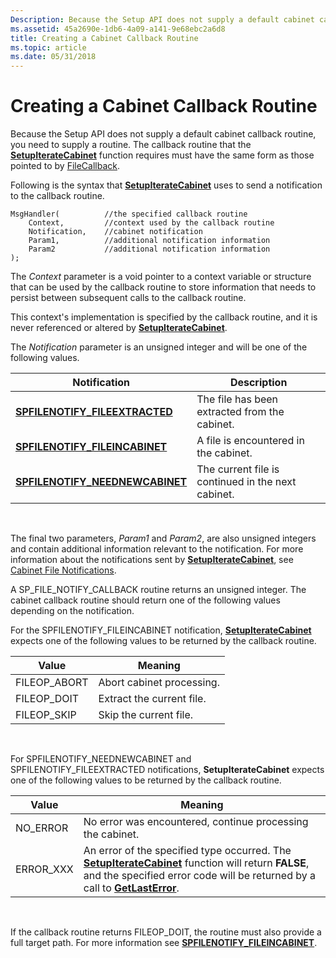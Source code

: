 ```yaml
---
Description: Because the Setup API does not supply a default cabinet callback routine, you need to supply a routine. The callback routine that the SetupIterateCabinet function requires must have the same form as those pointed to by FileCallback.
ms.assetid: 45a2690e-1db6-4a09-a141-9e68ebc2a6d8
title: Creating a Cabinet Callback Routine
ms.topic: article
ms.date: 05/31/2018
---
```


# Creating a Cabinet Callback Routine

Because the Setup API does not supply a default cabinet callback routine, you need to supply a routine. The callback routine that the [**SetupIterateCabinet**](/windows/desktop/api/Setupapi/nf-setupapi-setupiteratecabineta) function requires must have the same form as those pointed to by [FileCallback](/windows/win32/api/setupapi/nc-setupapi-psp_file_callback_a).

Following is the syntax that [**SetupIterateCabinet**](/windows/desktop/api/Setupapi/nf-setupapi-setupiteratecabineta) uses to send a notification to the callback routine.

``` syntax
MsgHandler(          //the specified callback routine
    Context,         //context used by the callback routine
    Notification,    //cabinet notification
    Param1,          //additional notification information
    Param2           //additional notification information
);
```

The *Context* parameter is a void pointer to a context variable or structure that can be used by the callback routine to store information that needs to persist between subsequent calls to the callback routine.

This context's implementation is specified by the callback routine, and it is never referenced or altered by [**SetupIterateCabinet**](/windows/desktop/api/Setupapi/nf-setupapi-setupiteratecabineta).

The *Notification* parameter is an unsigned integer and will be one of the following values.



| Notification                                                        | Description                                        |
|---------------------------------------------------------------------|----------------------------------------------------|
| [**SPFILENOTIFY\_FILEEXTRACTED**](spfilenotify-fileextracted.md)   | The file has been extracted from the cabinet.      |
| [**SPFILENOTIFY\_FILEINCABINET**](spfilenotify-fileincabinet.md)   | A file is encountered in the cabinet.              |
| [**SPFILENOTIFY\_NEEDNEWCABINET**](spfilenotify-neednewcabinet.md) | The current file is continued in the next cabinet. |



 

The final two parameters, *Param1* and *Param2*, are also unsigned integers and contain additional information relevant to the notification. For more information about the notifications sent by [**SetupIterateCabinet**](/windows/desktop/api/Setupapi/nf-setupapi-setupiteratecabineta), see [Cabinet File Notifications](cabinet-file-notifications.md).

A SP\_FILE\_NOTIFY\_CALLBACK routine returns an unsigned integer. The cabinet callback routine should return one of the following values depending on the notification.

For the SPFILENOTIFY\_FILEINCABINET notification, [**SetupIterateCabinet**](/windows/desktop/api/Setupapi/nf-setupapi-setupiteratecabineta) expects one of the following values to be returned by the callback routine.



| Value         | Meaning                   |
|---------------|---------------------------|
| FILEOP\_ABORT | Abort cabinet processing. |
| FILEOP\_DOIT  | Extract the current file. |
| FILEOP\_SKIP  | Skip the current file.    |



 

For SPFILENOTIFY\_NEEDNEWCABINET and SPFILENOTIFY\_FILEEXTRACTED notifications, **SetupIterateCabinet** expects one of the following values to be returned by the callback routine.



| Value      | Meaning                                                                                                                                                                                                                           |
|------------|-----------------------------------------------------------------------------------------------------------------------------------------------------------------------------------------------------------------------------------|
| NO\_ERROR  | No error was encountered, continue processing the cabinet.                                                                                                                                                                        |
| ERROR\_XXX | An error of the specified type occurred. The [**SetupIterateCabinet**](/windows/desktop/api/Setupapi/nf-setupapi-setupiteratecabineta) function will return **FALSE**, and the specified error code will be returned by a call to [**GetLastError**](/windows/desktop/api/errhandlingapi/nf-errhandlingapi-getlasterror). |



 

If the callback routine returns FILEOP\_DOIT, the routine must also provide a full target path. For more information see [**SPFILENOTIFY\_FILEINCABINET**](spfilenotify-fileincabinet.md).

 

 